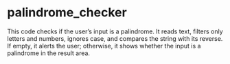 # palindrome_checker
This code checks if the user’s input is a palindrome. It reads text, filters only letters and numbers, ignores case, and compares the string with its reverse. If empty, it alerts the user; otherwise, it shows whether the input is a palindrome in the result area.

